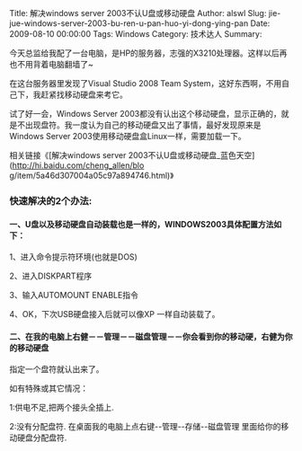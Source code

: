 Title: 解决windows server 2003不认U盘或移动硬盘
Author: alswl
Slug: jie-jue-windows-server-2003-bu-ren-u-pan-huo-yi-dong-ying-pan
Date: 2009-08-10 00:00:00
Tags: Windows
Category: 技术达人
Summary: 

今天总监给我配了一台电脑，是HP的服务器，志强的X3210处理器。这样以后再也不用背着电脑翻墙了~

在这台服务器里发现了Visual Studio 2008 Team System，这好东西啊，不用自己下，我赶紧找移动硬盘来考它。

试了好一会，Windows Server
2003都没有认出这个移动硬盘，显示正确的，就是不出现盘符。我一度认为自己的移动硬盘又出了事情，最好发现原来是Windows Server
2003使用移动硬盘盒Linux一样，需要加载一下。

相关链接《[解决windows server 2003不认U盘或移动硬盘_蓝色天空](http://hi.baidu.com/cheng_allen/blo
g/item/5a46d307004a05c97a894746.html)》

### 快速解决的2个办法:

#### 一、U盘以及移动硬盘自动装载也是一样的，WINDOWS2003具体配置方法如下：

1、进入命令提示符环境(也就是DOS)

2、进入DISKPART程序

3、输入AUTOMOUNT ENABLE指令

4、OK，下次USB硬盘接入后就可以像XP 一样自动装载了。

#### 二、在我的电脑上右健－－管理－－磁盘管理－－你会看到你的移动硬，右健为你的移动硬盘

指定一个盘符就认出来了。

如有特殊或其它情况：

1:供电不足,把两个接头全插上.

2:没有分配盘符. 在桌面我的电脑上点右键--管理--存储--磁盘管理 里面给你的移动硬盘分配盘符.

